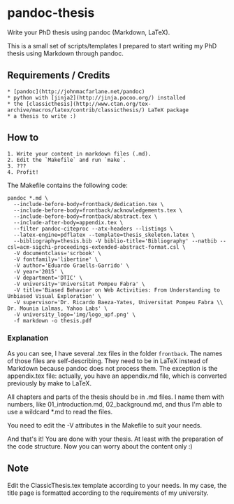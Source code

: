 # pandoc-thesis

Write your PhD thesis using pandoc (Markdown, LaTeX).

This is a small set of scripts/templates I prepared to start writing my PhD thesis using Markdown through pandoc. 

## Requirements / Credits

    * [pandoc](http://johnmacfarlane.net/pandoc)
    * python with [jinja2](http://jinja.pocoo.org/) installed
    * the [classicthesis](http://www.ctan.org/tex-archive/macros/latex/contrib/classicthesis/) LaTeX package
    * a thesis to write :)
    
## How to

    1. Write your content in markdown files (.md).
    2. Edit the `Makefile` and run `make`.
    3. ???
    4. Profit!
    
The Makefile contains the following code:

```
pandoc *.md \
  --include-before-body=frontback/dedication.tex \
  --include-before-body=frontback/acknowledgements.tex \
  --include-before-body=frontback/abstract.tex \
  --include-after-body=appendix.tex \
  --filter pandoc-citeproc --atx-headers --listings \
  --latex-engine=pdflatex --template=thesis_skeleton.latex \
  --bibliography=thesis.bib -V biblio-title='Bibliography' --natbib --csl=acm-sigchi-proceedings-extended-abstract-format.csl \
  -V documentclass='scrbook' \
  -V fontfamily='libertine' \
  -V author='Eduardo Graells-Garrido' \
  -V year='2015' \
  -V department='DTIC' \
  -V university='Universitat Pompeu Fabra' \
  -V title='Biased Behavior on Web Activities: From Understanding to Unbiased Visual Exploration' \
  -V supervisor='Dr. Ricardo Baeza-Yates, Universitat Pompeu Fabra \\ Dr. Mounia Lalmas, Yahoo Labs' \
  -V university_logo='img/logo_upf.png' \
  -f markdown -o thesis.pdf
```

### Explanation
 
As you can see, I have several .tex files in the folder `frontback`. The names of those files are self-describing. They need to be in LaTeX instead of Markdown because
pandoc does not process them. The exception is the appendix.tex file: actually, you have an appendix.md file, which is converted previously by make to LaTeX.

All chapters and parts of the thesis should be in .md files. I name them with numbers, like 01_introduction.md, 02_background.md, and thus I'm able to use a wildcard *.md to 
read the files.

You need to edit the -V attributes in the Makefile to suit your needs.

And that's it! You are done with your thesis. At least with the preparation of the code structure. Now you can worry about the content only :)

 
## Note

Edit the ClassicThesis.tex template according to your needs. In my case, the title page is formatted according to the requirements of my university.
